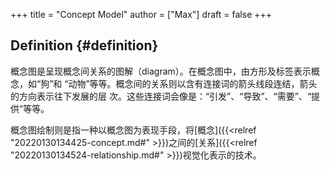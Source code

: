 +++
title = "Concept Model"
author = ["Max"]
draft = false
+++

## Definition {#definition}

概念图是呈现概念间关系的图解（diagram）。在概念图中，由方形及标签表示概念，如“狗”和
“动物”等等。概念间的关系则以含有连接词的箭头线段连结，箭头的方向表示往下发展的层
次。这些连接词会像是：“引发”、“导致”、“需要”、“提供”等等。

概念图绘制则是指一种以概念图为表现手段，将[概念]({{<relref "20220130134425-concept.md#" >}})之间的[关系]({{<relref "20220130134524-relationship.md#" >}})视觉化表示的技术。